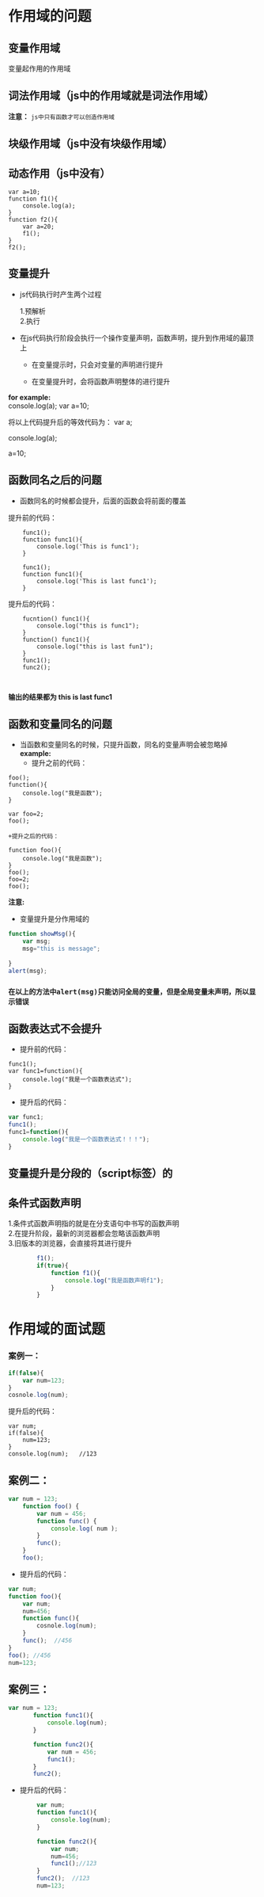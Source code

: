# 作用域的问题

## 变量作用域  
变量起作用的作用域

## 词法作用域（js中的作用域就是词法作用域）

**注意：**
    `js中只有函数才可以创造作用域`  

## 块级作用域（js中没有块级作用域）

## 动态作用（js中没有）
```
var a=10;
function f1(){
    console.log(a);
}
function f2(){
    var a=20;
    f1();
}
f2();
```

## 变量提升

- js代码执行时产生两个过程  

    1.预解析  
    2.执行

- 在js代码执行阶段会执行一个操作变量声明，函数声明，提升到作用域的最顶上

    + 在变量提示时，只会对变量的声明进行提升

    + 在变量提升时，会将函数声明整体的进行提升

**for example:**  
console.log(a);
var a=10;

将以上代码提升后的等效代码为：
var a;

console.log(a);

a=10;

## 函数同名之后的问题

- 函数同名的时候都会提升，后面的函数会将前面的覆盖

提升前的代码：
```
    func1();
    function func1(){
        console.log('This is func1');
    }

    func1();
    function func1(){
        console.log('This is last func1');       
    }

```
提升后的代码：
```
    fucntion() func1(){
        console.log("this is func1");
    }
    function() func1(){
        console.log("this is last fun1");
    }
    func1();
    func2();

    
```
**输出的结果都为 this is last func1** 

## 函数和变量同名的问题
- 当函数和变量同名的时候，只提升函数，同名的变量声明会被忽略掉  
**example:**
    + 提升之前的代码：  

```
foo();
function(){
    console.log("我是函数");
}

var foo=2;  
foo();
```
    +提升之后的代码：

    function foo(){
        console.log("我是函数");
    }  
    foo();  
    foo=2;
    foo();

**注意:**
- 变量提升是分作用域的

```js
function showMsg(){
    var msg;
    msg="this is message";  
    
}
alert(msg);
```
### `在以上的方法中alert(msg)只能访问全局的变量，但是全局变量未声明，所以显示错误`

## 函数表达式不会提升  
- 提升前的代码：
```
func1();
var func1=function(){
    console.log("我是一个函数表达式");
}
```  
- 提升后的代码：
```js
var func1;
func1();
func1=function(){
    console.log("我是一个函数表达式！！！");
}
```

## 变量提升是分段的（script标签）的

## 条件式函数声明
1.条件式函数声明指的就是在分支语句中书写的函数声明  
2.在提升阶段，最新的浏览器都会忽略该函数声明  
3.旧版本的浏览器，会直接将其进行提升
```js
        f1();
        if(true){
            function f1(){
                console.log("我是函数声明f1");
            }
        }
```


# 作用域的面试题
### 案例一：
```js
if(false){
    var num=123;
}
cosnole.log(num);
```
提升后的代码：

```
var num;
if(false){
    num=123;
}
console.log(num);   //123

```

## 案例二：
```js
var num = 123;
    function foo() {
        var num = 456;
        function func() {
            console.log( num );
        }
        func();
    }
    foo();
```
- 提升后的代码：
```js
var num;
function foo(){
    var num;
    num=456;
    function func(){
        cosnole.log(num);
    }
    func();  //456
}
foo(); //456
num=123;   
```

## 案例三：
```js
var num = 123;
       function func1(){
           console.log(num);
       }

       function func2(){
           var num = 456;
           func1();
       }
       func2();

```  
- 提升后的代码：
```js
        var num;
        function func1(){
            console.log(num);
        }

        function func2(){
            var num;
            num=456;
            func1();//123
        }
        func2();  //123
        num=123;
```
